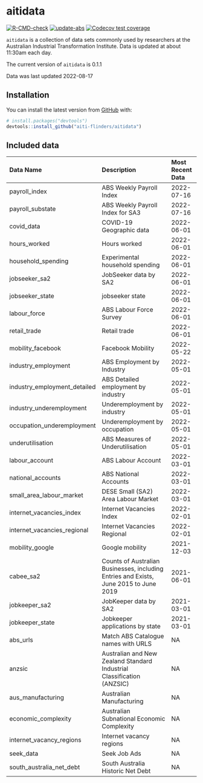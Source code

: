 
<!-- README.md is generated from README.Rmd. Please edit that file -->

# aitidata

<!-- badges: start -->

[![R-CMD-check](https://github.com/aiti-flinders/aitidata/actions/workflows/R-CMD-check.yaml/badge.svg?branch=data_prep)](https://github.com/aiti-flinders/aitidata/actions/workflows/R-CMD-check.yaml)
[![update-abs](https://github.com/aiti-flinders/aitidata/workflows/update-abs/badge.svg)](https://github.com/aiti-flinders/aitidata/actions)
[![Codecov test
coverage](https://codecov.io/gh/aiti-flinders/aitidata/branch/master/graph/badge.svg)](https://app.codecov.io/gh/aiti-flinders/aitidata?branch=master)
<!-- badges: end -->

`aitidata` is a collection of data sets commonly used by researchers at
the Australian Industrial Transformation Institute. Data is updated at
about 11:30am each day.

The current version of `aitidata` is 0.1.1

Data was last updated 2022-08-17

## Installation

You can install the latest version from [GitHub](https://github.com/)
with:

``` r
# install.packages("devtools")
devtools::install_github("aiti-flinders/aitidata")
```

## Included data

| Data Name                      | Description                                                                           | Most Recent Data |
| :----------------------------- | :------------------------------------------------------------------------------------ | :--------------- |
| payroll\_index                 | ABS Weekly Payroll Index                                                              | 2022-07-16       |
| payroll\_substate              | ABS Weekly Payroll Index for SA3                                                      | 2022-07-16       |
| covid\_data                    | COVID-19 Geographic data                                                              | 2022-06-01       |
| hours\_worked                  | Hours worked                                                                          | 2022-06-01       |
| household\_spending            | Experimental household spending                                                       | 2022-06-01       |
| jobseeker\_sa2                 | JobSeeker data by SA2                                                                 | 2022-06-01       |
| jobseeker\_state               | jobseeker state                                                                       | 2022-06-01       |
| labour\_force                  | ABS Labour Force Survey                                                               | 2022-06-01       |
| retail\_trade                  | Retail trade                                                                          | 2022-06-01       |
| mobility\_facebook             | Facebook Mobility                                                                     | 2022-05-22       |
| industry\_employment           | ABS Employment by Industry                                                            | 2022-05-01       |
| industry\_employment\_detailed | ABS Detailed employment by industry                                                   | 2022-05-01       |
| industry\_underemployment      | Underemployment by industry                                                           | 2022-05-01       |
| occupation\_underemployment    | Underemployment by occupation                                                         | 2022-05-01       |
| underutilisation               | ABS Measures of Underutilisation                                                      | 2022-05-01       |
| labour\_account                | ABS Labour Account                                                                    | 2022-03-01       |
| national\_accounts             | ABS National Accounts                                                                 | 2022-03-01       |
| small\_area\_labour\_market    | DESE Small (SA2) Area Labour Market                                                   | 2022-03-01       |
| internet\_vacancies\_index     | Internet Vacancies Index                                                              | 2022-02-01       |
| internet\_vacancies\_regional  | Internet Vacancies Regional                                                           | 2022-02-01       |
| mobility\_google               | Google mobility                                                                       | 2021-12-03       |
| cabee\_sa2                     | Counts of Australian Businesses, including Entries and Exists, June 2015 to June 2019 | 2021-06-01       |
| jobkeeper\_sa2                 | JobKeeper data by SA2                                                                 | 2021-03-01       |
| jobkeeper\_state               | Jobkeeper applications by state                                                       | 2021-03-01       |
| abs\_urls                      | Match ABS Catalogue names with URLS                                                   | NA               |
| anzsic                         | Australian and New Zealand Standard Industrial Classification (ANZSIC)                | NA               |
| aus\_manufacturing             | Australian Manufacturing                                                              | NA               |
| economic\_complexity           | Australian Subnational Economic Complexity                                            | NA               |
| internet\_vacancy\_regions     | Internet vacancy regions                                                              | NA               |
| seek\_data                     | Seek Job Ads                                                                          | NA               |
| south\_australia\_net\_debt    | South Australia Historic Net Debt                                                     | NA               |
